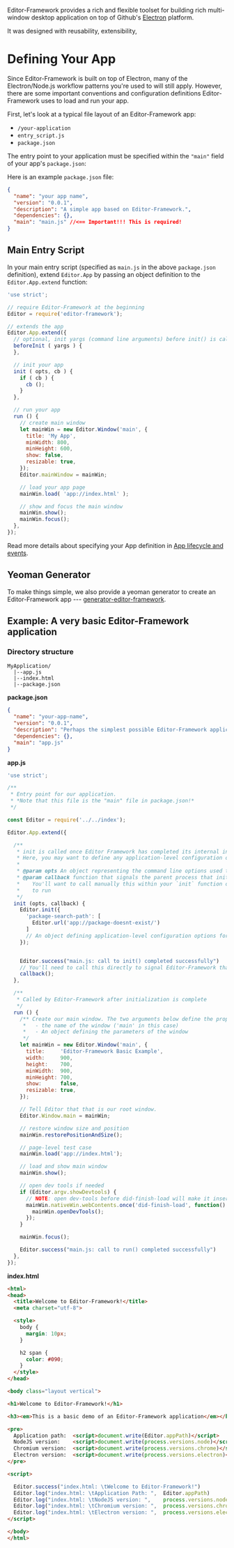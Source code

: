 Editor-Framework provides a rich and flexible toolset for building rich multi-window desktop application on top of Github's [Electron](https://github.com/electron/electron) platform.

It was designed with reusability, extensibility, 


# Defining Your App

Since Editor-Framework is built on top of Electron, many of the Electron/Node.js workflow patterns you're used to will still apply. 
However, there are some important conventions and configuration definitions Editor-Framework uses to load and run your app.
 
First, let's look at a typical file layout of an Editor-Framework app:
  
- `/your-application`
 - `entry_script.js`
 - `package.json`


The entry point to your application must be specified within the `"main"` field of your app's `package.json`: 

Here is an example `package.json` file:

```json
{
  "name": "your app name",
  "version": "0.0.1",
  "description": "A simple app based on Editor-Framework.",
  "dependencies": {},
  "main": "main.js" //<== Important!!! This is required!
}
```

## Main Entry Script

In your main entry script (specified as `main.js` in the above `package.json` definition), extend `Editor.App` by passing an object definition to the `Editor.App.extend` function: 


```javascript
'use strict';

// require Editor-Framework at the beginning
Editor = require('editor-framework');

// extends the app
Editor.App.extend({
  // optional, init yargs (command line arguments) before init() is called
  beforeInit ( yargs ) {
  },

  // init your app
  init ( opts, cb ) {
    if ( cb ) {
      cb ();
    }
  },

  // run your app
  run () {
    // create main window
    let mainWin = new Editor.Window('main', {
      title: 'My App',
      minWidth: 800,
      minHeight: 600,
      show: false,
      resizable: true,
    });
    Editor.mainWindow = mainWin;

    // load your app page
    mainWin.load( 'app://index.html' );

    // show and focus the main window
    mainWin.show();
    mainWin.focus();
  },
});
```

Read more details about specifying your App definition in [App lifecycle and events](./app-lifecycle-and-events.md).

## Yeoman Generator

To make things simple, we also provide a yeoman generator to create an Editor-Framework app --- [generator-editor-framework](https://github.com/cocos-creator/generator-editor-framework).

## Example: A very basic Editor-Framework application

### Directory structure

```plain
MyApplication/
  |--app.js
  |--index.html
  |--package.json
```
  

**package.json**
```json
{
  "name": "your-app-name",
  "version": "0.0.1",
  "description": "Perhaps the simplest possible Editor-Framework application",
  "dependencies": {},
  "main": "app.js"
}
```


**app.js**
```javascript
'use strict';

/**
 * Entry point for our application.
 * *Note that this file is the "main" file in package.json!*
 */

const Editor = require('../../index');

Editor.App.extend({

  /**
   * init is called once Editor Framework has completed its internal initialization.
   * Here, you may want to define any application-level configuration or behavior.
   *
   * @param opts An object representing the command line options used to start this Application
   * @param callback function that signals the parent process that initialization is complete.
   *    You'll want to call manually this within your `init` function once you're ready for the application
   *    to run
   */
  init (opts, callback) {
    Editor.init({
      'package-search-path': [
        Editor.url('app://package-doesnt-exist/')
      ]
      // An object defining application-level configuration options for initialization will go here  
    });


    Editor.success("main.js: call to init() completed successfully")
    // You'll need to call this directly to signal Editor-Framework that you're ready to run the application
    callback();
  },

  /**
   * Called by Editor-Framework after initialization is complete
   */
  run () {
    /** Create our main window. The two arguments below define the properties of this window and are required:
     *   - the name of the window ('main' in this case)
     *   - An object defining the parameters of the window
     */
    let mainWin = new Editor.Window('main', {
      title:     'Editor-Framework Basic Example',
      width:     900,
      height:    700,
      minWidth:  900,
      minHeight: 700,
      show:      false,
      resizable: true,
    });

    // Tell Editor that that is our root window.
    Editor.Window.main = mainWin;

    // restore window size and position
    mainWin.restorePositionAndSize();

    // page-level test case
    mainWin.load('app://index.html');

    // load and show main window
    mainWin.show();

    // open dev tools if needed
    if (Editor.argv.showDevtools) {
      // NOTE: open dev-tools before did-finish-load will make it insert an unused <style> in page-level
      mainWin.nativeWin.webContents.once('did-finish-load', function() {
        mainWin.openDevTools();
      });
    }

    mainWin.focus();

    Editor.success("main.js: call to run() completed successfully")
  },
});
```


**index.html**
```html
<html>
<head>
  <title>Welcome to Editor-Framework!</title>
  <meta charset="utf-8">

  <style>
    body {
      margin: 10px;
    }

    h2 span {
      color: #090;
    }
  </style>
</head>

<body class="layout vertical">

<h1>Welcome to Editor-Framework!</h1>

<h3><em>This is a basic demo of an Editor-Framework application</em></h3>

<pre>
  Application path:  <script>document.write(Editor.appPath)</script>
  NodeJS version:    <script>document.write(process.versions.node)</script>
  Chromium version:  <script>document.write(process.versions.chrome)</script>
  Electron version:  <script>document.write(process.versions.electron)</script>
</pre>

<script>

  Editor.success("index.html: \tWelcome to Editor-Framework!")
  Editor.log("index.html: \tApplication Path: ",  Editor.appPath)
  Editor.log("index.html: \tNodeJS version: ",    process.versions.node)
  Editor.log("index.html: \tChromium version: ",  process.versions.chrome)
  Editor.log("index.html: \tElectron version: ",  process.versions.electron)
</script>

</body>
</html>
```
